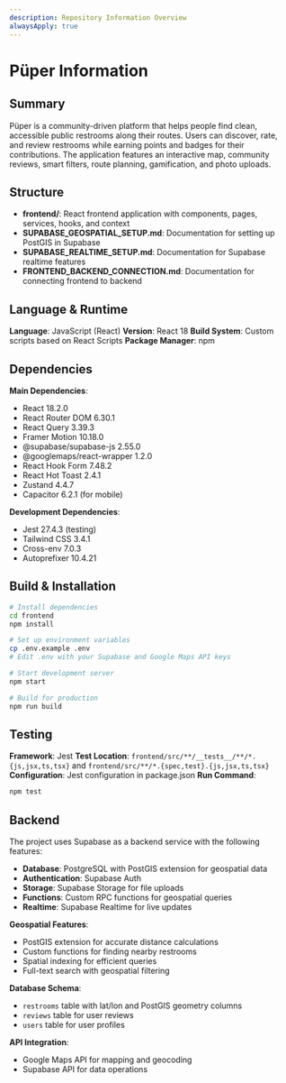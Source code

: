 ```yaml
---
description: Repository Information Overview
alwaysApply: true
---
```


# Püper Information

## Summary
Püper is a community-driven platform that helps people find clean, accessible public restrooms along their routes. Users can discover, rate, and review restrooms while earning points and badges for their contributions. The application features an interactive map, community reviews, smart filters, route planning, gamification, and photo uploads.

## Structure
- **frontend/**: React frontend application with components, pages, services, hooks, and context
- **SUPABASE_GEOSPATIAL_SETUP.md**: Documentation for setting up PostGIS in Supabase
- **SUPABASE_REALTIME_SETUP.md**: Documentation for Supabase realtime features
- **FRONTEND_BACKEND_CONNECTION.md**: Documentation for connecting frontend to backend

## Language & Runtime
**Language**: JavaScript (React)
**Version**: React 18
**Build System**: Custom scripts based on React Scripts
**Package Manager**: npm

## Dependencies
**Main Dependencies**:
- React 18.2.0
- React Router DOM 6.30.1
- React Query 3.39.3
- Framer Motion 10.18.0
- @supabase/supabase-js 2.55.0
- @googlemaps/react-wrapper 1.2.0
- React Hook Form 7.48.2
- React Hot Toast 2.4.1
- Zustand 4.4.7
- Capacitor 6.2.1 (for mobile)

**Development Dependencies**:
- Jest 27.4.3 (testing)
- Tailwind CSS 3.4.1
- Cross-env 7.0.3
- Autoprefixer 10.4.21

## Build & Installation
```bash
# Install dependencies
cd frontend
npm install

# Set up environment variables
cp .env.example .env
# Edit .env with your Supabase and Google Maps API keys

# Start development server
npm start

# Build for production
npm run build
```

## Testing
**Framework**: Jest
**Test Location**: `frontend/src/**/__tests__/**/*.{js,jsx,ts,tsx}` and `frontend/src/**/*.{spec,test}.{js,jsx,ts,tsx}`
**Configuration**: Jest configuration in package.json
**Run Command**:
```bash
npm test
```

## Backend
The project uses Supabase as a backend service with the following features:
- **Database**: PostgreSQL with PostGIS extension for geospatial data
- **Authentication**: Supabase Auth
- **Storage**: Supabase Storage for file uploads
- **Functions**: Custom RPC functions for geospatial queries
- **Realtime**: Supabase Realtime for live updates

**Geospatial Features**:
- PostGIS extension for accurate distance calculations
- Custom functions for finding nearby restrooms
- Spatial indexing for efficient queries
- Full-text search with geospatial filtering

**Database Schema**:
- `restrooms` table with lat/lon and PostGIS geometry columns
- `reviews` table for user reviews
- `users` table for user profiles

**API Integration**:
- Google Maps API for mapping and geocoding
- Supabase API for data operations